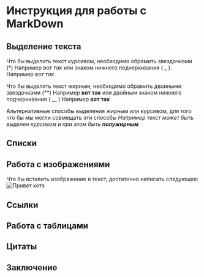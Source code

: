 # Инструкция для работы с MarkDown

## Выделение текста
Что бы выделить текст курсивом, необходимо обрамить звездочками (*) Например *вот так* или знаком нижнего подчеркивания ( _ ). Например _вот так_

Что бы выделить текст жирным, необходимо обрамить двоиными звездочками (**) Например **вот так** или двойным знаком нижнего подчеркивания ( __ ) Например __вот так__

Альтернативные способы выделения жирным или курсивом, для того что бы мы могли совмещать эти способы _Например текст может быть выделен курсивом и при этом быть **полужирным**_

## Списки

## Работа с изображениями

Что бы вставить изображение в текст, достаточно написать следующее: ![Привет котэ](kote.jpg)

## Ссылки

## Работа с таблицами

## Цитаты

## Заключение